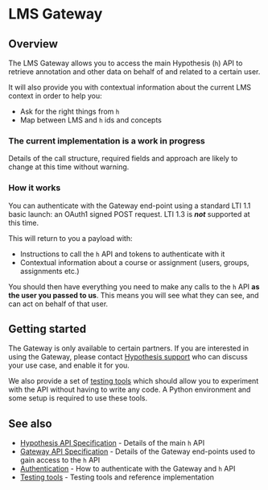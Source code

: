 # LMS Gateway


## Overview

The LMS Gateway allows you to access the main Hypothesis (`h`) API to retrieve 
annotation and other data on behalf of and related to a certain user. 

It will also provide you with contextual information about the current LMS 
context in order to help you:

 * Ask for the right things from `h`
 * Map between LMS and `h` ids and concepts

### The current implementation is a work in progress

Details of the call structure, required fields and approach are likely to 
change at this time without warning.

### How it works

You can authenticate with the Gateway end-point using a standard LTI 1.1 basic 
launch: an OAuth1 signed POST request. LTI 1.3 is **_not_** supported at this
time. 

This will return to you a payload with:

 * Instructions to call the `h` API and tokens to authenticate with it
 * Contextual information about a course or assignment (users, groups, 
 assignments etc.)

You should then have everything you need to make any calls to the `h` API **as
the user you passed to us**. This means you will see what they can see, and can
act on behalf of that user.

## Getting started

The Gateway is only available to certain partners. If you are interested in 
using the Gateway, please contact [Hypothesis support](https://web.hypothes.is/help/)
who can discuss your use case, and enable it for you.

We also provide a set of [testing tools](04_testing_tools.md) which should 
allow you to experiment with the API without having to write any code. A Python
environment and some setup is required to use these tools.

## See also

 * [Hypothesis API Specification](https://h.readthedocs.io/en/latest/api-reference/) - Details of the main `h` API
 * [Gateway API Specification](02_api_spec.md) - Details of the Gateway end-points used to gain access to the `h` API
 * [Authentication](03_authentication.md) - How to authenticate with the Gateway and `h` API
 * [Testing tools](04_testing_tools.md) - Testing tools and reference implementation

